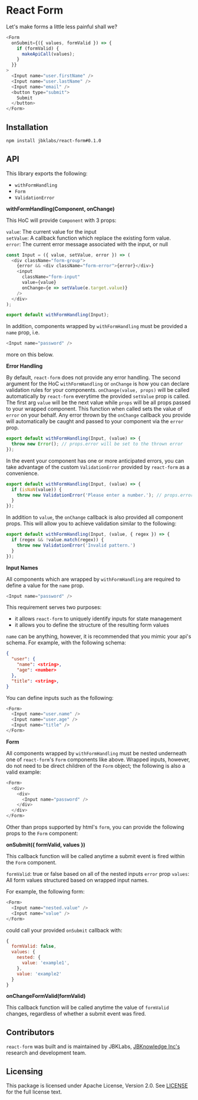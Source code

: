 # React Form

Let's make forms a little less painful shall we?

```js
<Form
  onSubmit={({ values, formValid }) => {
    if (formValid) {
      makeApiCall(values);
    }
  }}
>
  <Input name="user.firstName" />
  <Input name="user.lastName" />
  <Input name="email" />
  <button type="submit">
    Submit
  </button>
</Form>
```

## Installation

```bash
npm install jbklabs/react-form#0.1.0
```

## API

This library exports the following:

* `withFormHandling`
* `Form`
* `ValidationError`

**withFormHandling(Component, onChange)**

This HoC will provide `Component` with 3 props:

`value`: The current value for the input  
`setValue`: A callback function which replace the existing form value.  
`error`: The current error message associated with the input, or null

```js
const Input = ({ value, setValue, error }) => (
  <div className="form-group">
    {error && <div className="form-error">{error}</div>}
    <input
      className="form-input"
      value={value}
      onChange={e => setValue(e.target.value)}
    />
  </div>
);

export default withFormHandling(Input);
```

In addition, components wrapped by `withFormHandling` must be provided a `name` prop, i.e.

```js
<Input name="password" />
```

more on this below.

**Error Handling**

By default, `react-form` does not provide any error handling. The second argument for the HoC `withFormHandling` or `onChange` is how you can declare validation rules for your components. `onChange(value, props)` will be called automatically by `react-form` everytime the provided `setValue` prop is called. The first arg `value` will be the next value while `props` will be all props passed to your wrapped component. This function when called sets the value of `error` on your behalf. Any error thrown by the `onChange` callback you provide will automatically be caught and passed to your component via the `error` prop.

```js
export default withFormHandling(Input, (value) => {
  throw new Error(); // props.error will be set to the thrown error
});
```

In the event your component has one or more anticipated errors, you can take advantage of the custom `ValidationError` provided by `react-form` as a convenience.

```js
export default withFormHandling(Input, (value) => {
  if (isNaN(value)) {
    throw new ValidationError('Please enter a number.'); // props.error will be set to the string provided
  }
});
```

In addition to `value`, the `onChange` callback is also provided all component props. This will allow you to achieve validation similar to the following:

```js
export default withFormHandling(Input, (value, { regex }) => {
  if (regex && !value.match(regex)) {
    throw new ValidationError('Invalid pattern.')
  }
});
```

**Input Names**

All components which are wrapped by `withFormHandling` are required to define a value for the `name` prop.

```js
<Input name="password" />
```

This requirement serves two purposes:

* it allows `react-form` to uniquely identify inputs for state management
* it allows you to define the structure of the resulting form values

`name` can be anything, however, it is recommended that you mimic your api's schema. For example, with the following schema:

```json
{
  "user": {
    "name": <string>,
    "age": <number>
  },
  "title": <string>,
}
```

You can define inputs such as the following:

```js
<Form>
  <Input name="user.name" />
  <Input name="user.age" />
  <Input name="title" />
</Form>
```

**Form**

All components wrapped by `withFormHandling` must be nested underneath one of `react-form`'s `Form` components like above. Wrapped inputs, however, do not need to be direct children of the `Form` object; the following is also a valid example:

```js
<Form>
  <div>
    <div>
      <Input name="password" />
    </div>
  </div>
</Form>
```

Other than props supported by html's `form`, you can provide the following props to the `Form` component:

**onSubmit({ formValid, values })**

This callback function will be called anytime a submit event is fired within the `Form` component.

`formValid`: true or false based on all of the nested inputs `error` prop
`values`: All form values structured based on wrapped input names.

For example, the following form:

```js
<Form>
  <Input name="nested.value" />
  <Input name="value" />
</Form>
```

could call your provided `onSubmit` callback with:

```js
{
  formValid: false,
  values: {
    nested: {
      value: 'example1',
    },
    value: 'example2'
  }
}
```

**onChangeFormValid(formValid)**

This callback function will be called anytime the value of `formValid` changes, regardless of whether a submit event was fired.

## Contributors

`react-form` was built and is maintained by JBKLabs, [JBKnowledge Inc's](https://jbknowledge.com/) research and development team.

## Licensing

This package is licensed under Apache License, Version 2.0. See [LICENSE](./LICENSE) for the full license text.